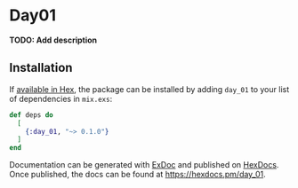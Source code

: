 # Day01

**TODO: Add description**

## Installation

If [available in Hex](https://hex.pm/docs/publish), the package can be installed
by adding `day_01` to your list of dependencies in `mix.exs`:

```elixir
def deps do
  [
    {:day_01, "~> 0.1.0"}
  ]
end
```

Documentation can be generated with [ExDoc](https://github.com/elixir-lang/ex_doc)
and published on [HexDocs](https://hexdocs.pm). Once published, the docs can
be found at <https://hexdocs.pm/day_01>.

